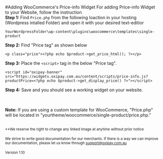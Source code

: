 #Adding WooCommerce's Price-info Widget
For adding Price-info Widget to your Website, follow the instruction<br>
<strong>Step 1:</strong> Find ```Price.php``` from the following loaction in your hosting (Wordpress intalled Folder) and open it with your desired text-editior <br>
```
YourWordpressFolder\wp-content\plugins\woocommerce\templates\single-product
```
<strong>Step 2:</strong> Find "Price tag" as shown below <br>
```
<p class="price"><?php echo $product->get_price_html(); ?></p>
```
<strong>Step 3:</strong> Place the ```<script>``` tag in the below "Price tag".<br>
```
<script id="oxipay-banner" src="https://widgets.oxipay.com.au/content/scripts/price-info.js?productPrice=<?php echo $product->get_display_price() ?>"></script>
```
<strong>Step 4:</strong> Save and you should see a working widget on your website.<br><br>
<script id="oxipay-banner" src="https://widgets.oxipay.com.au/content/scripts/price-info.js?productPrice=0"></script>
<br>
<div class="alert alert-danger">
  <strong>Note:</strong> If you are using a custom template for WooCommerce, "Price.php" will be located in "yourtheme/woocommerce/single-product/price.php."
</div>
<br>

<small>**We reserve the right to change any linked image at anytime without prior notice</small>
<br/><br/>
<small>We strive to write good documentation for our merchants. If there is a way we can improve our documentation, please let us know through <a href="mailto:support@oxipay.com.au?Subject=Oxipay Documentation">support@oxipay.com.au</a></small>
<br>
<br>
<small>Version 1.10</small>
